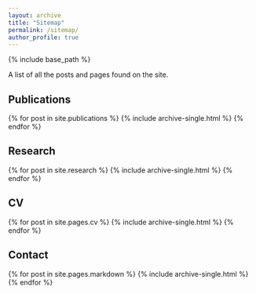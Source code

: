 ```yaml
---
layout: archive
title: "Sitemap"
permalink: /sitemap/
author_profile: true
---
```


{% include base_path %}

A list of all the posts and pages found on the site.

<h2>Publications</h2>
{% for post in site.publications %}
  {% include archive-single.html %}
{% endfor %}

<h2>Research</h2>
{% for post in site.research %}
  {% include archive-single.html %}
{% endfor %}

<h2>CV</h2>
{% for post in site.pages.cv %}
  {% include archive-single.html %}
{% endfor %}

<h2>Contact</h2>
{% for post in site.pages.markdown %}
  {% include archive-single.html %}
{% endfor %}